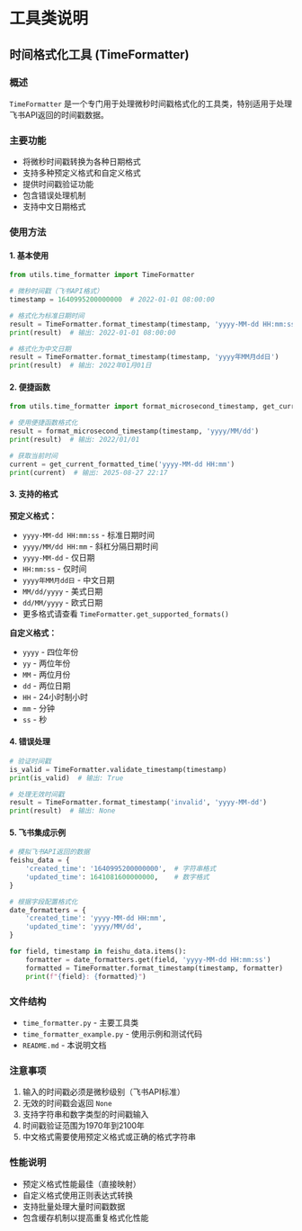 # 工具类说明

## 时间格式化工具 (TimeFormatter)

### 概述

`TimeFormatter` 是一个专门用于处理微秒时间戳格式化的工具类，特别适用于处理飞书API返回的时间戳数据。

### 主要功能

- 将微秒时间戳转换为各种日期格式
- 支持多种预定义格式和自定义格式
- 提供时间戳验证功能
- 包含错误处理机制
- 支持中文日期格式

### 使用方法

#### 1. 基本使用

```python
from utils.time_formatter import TimeFormatter

# 微秒时间戳（飞书API格式）
timestamp = 1640995200000000  # 2022-01-01 08:00:00

# 格式化为标准日期时间
result = TimeFormatter.format_timestamp(timestamp, 'yyyy-MM-dd HH:mm:ss')
print(result)  # 输出: 2022-01-01 08:00:00

# 格式化为中文日期
result = TimeFormatter.format_timestamp(timestamp, 'yyyy年MM月dd日')
print(result)  # 输出: 2022年01月01日
```

#### 2. 便捷函数

```python
from utils.time_formatter import format_microsecond_timestamp, get_current_formatted_time

# 使用便捷函数格式化
result = format_microsecond_timestamp(timestamp, 'yyyy/MM/dd')
print(result)  # 输出: 2022/01/01

# 获取当前时间
current = get_current_formatted_time('yyyy-MM-dd HH:mm')
print(current)  # 输出: 2025-08-27 22:17
```

#### 3. 支持的格式

**预定义格式：**
- `yyyy-MM-dd HH:mm:ss` - 标准日期时间
- `yyyy/MM/dd HH:mm` - 斜杠分隔日期时间
- `yyyy-MM-dd` - 仅日期
- `HH:mm:ss` - 仅时间
- `yyyy年MM月dd日` - 中文日期
- `MM/dd/yyyy` - 美式日期
- `dd/MM/yyyy` - 欧式日期
- 更多格式请查看 `TimeFormatter.get_supported_formats()`

**自定义格式：**
- `yyyy` - 四位年份
- `yy` - 两位年份
- `MM` - 两位月份
- `dd` - 两位日期
- `HH` - 24小时制小时
- `mm` - 分钟
- `ss` - 秒

#### 4. 错误处理

```python
# 验证时间戳
is_valid = TimeFormatter.validate_timestamp(timestamp)
print(is_valid)  # 输出: True

# 处理无效时间戳
result = TimeFormatter.format_timestamp('invalid', 'yyyy-MM-dd')
print(result)  # 输出: None
```

#### 5. 飞书集成示例

```python
# 模拟飞书API返回的数据
feishu_data = {
    'created_time': '1640995200000000',  # 字符串格式
    'updated_time': 1641081600000000,    # 数字格式
}

# 根据字段配置格式化
date_formatters = {
    'created_time': 'yyyy-MM-dd HH:mm',
    'updated_time': 'yyyy/MM/dd',
}

for field, timestamp in feishu_data.items():
    formatter = date_formatters.get(field, 'yyyy-MM-dd HH:mm:ss')
    formatted = TimeFormatter.format_timestamp(timestamp, formatter)
    print(f"{field}: {formatted}")
```

### 文件结构

- `time_formatter.py` - 主要工具类
- `time_formatter_example.py` - 使用示例和测试代码
- `README.md` - 本说明文档

### 注意事项

1. 输入的时间戳必须是微秒级别（飞书API标准）
2. 无效的时间戳会返回 `None`
3. 支持字符串和数字类型的时间戳输入
4. 时间戳验证范围为1970年到2100年
5. 中文格式需要使用预定义格式或正确的格式字符串

### 性能说明

- 预定义格式性能最佳（直接映射）
- 自定义格式使用正则表达式转换
- 支持批量处理大量时间戳数据
- 包含缓存机制以提高重复格式化性能